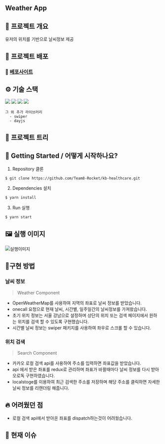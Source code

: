 ## Weather App

## 📜 프로젝트 개요
유저의 위치를 기반으로 날씨정보 제공

## 🔗 프로젝트 배포

### 🔗 [베포사이트](https://juiweatherapp.netlify.app/)

## ⚙ 기술 스택
  <img src="https://img.shields.io/badge/TypeScript-v4.4.2-blue"/>
  <img src="https://img.shields.io/badge/React-v18.1.0-blue"/>
  <img src="https://img.shields.io/badge/Redux/toolkit-v1.8.1-blue"/>
  <img src="https://img.shields.io/badge/React Router Dom-v6.3.0-blue"/>

```
그 외 추가 라이브러리
  - swiper
  - dayjs

```

## 🎄 프로젝트 트리


## 📍 Getting Started / 어떻게 시작하나요?

1. Repository 클론
```sh
$ git clone https://github.com/Team8-Rocket/kb-healthcare.git
```

2. Dependencies 설치
```sh
$ yarn install
```

3. Run 실행
```sh
$ yarn start
```

## 🖼 실행 이미지

![실행이미지](./readmeImg/deom.gif)
## 🔧구현 방법 
### 날씨 정보
> Weather Component
- OpenWeatherMap를 사용하여 지역의 좌표로 날씨 정보를 받았습니다.
- onecall 요청으로 현재 날씨, 시간별, 일주일간의 날씨정보를 가져왔습니다.
- 초기 위치 정보는 서울 강남으로 설정하며 상단의 위치 또는 검색 페이지에서 원하는 위치를 검색 할 수 있도록 구현했습니다.
- 시간별 날씨 정보는 swiper 패키지를 사용하여 좌우로 스크롤 할 수 있습니다.

### 위치 검색
> Search Component
- 카카오 로컬 검색 api를 사용하여 주소를 입력하면 좌표값을 받았습니다.
- api 에서 받은 좌표를 redux로 관리하며 좌표가 바뀔때마다 날씨 정보를 다시 받아 오로독 구현하였습니다.
- localstoge를 이용하여 최근 검색한 주소를 저장하며 해당 주소를 클릭하면 자세한 날씨 정보를 리랜더링 해줍니다.



## 🔥 어려웠던 점
- 로컬 검색 api에서 받아온 좌표를 dispatch하는것이 어려웠습니다.

## 💎 현재 이슈

